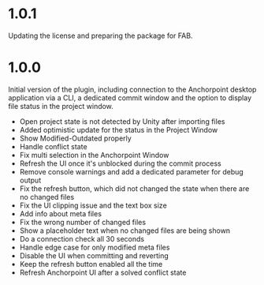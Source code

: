 # 1.0.1

Updating the license and preparing the package for FAB.

# 1.0.0

Initial version of the plugin, including connection to the Anchorpoint desktop application via a CLI, a dedicated commit window and the option to display file status in the project window.

- Open project state is not detected by Unity after importing files
- Added optimistic update for the status in the Project Window
- Show Modified-Outdated properly
- Handle conflict state
- Fix multi selection in the Anchorpoint Window
- Refresh the UI once it's unblocked during the commit process
- Remove console warnings and add a dedicated parameter for debug output
- Fix the refresh button, which did not changed the state when there are no changed files
- Fix the UI clipping issue and the text box size
- Add info about meta files
- Fix the wrong number of changed files
- Show a placeholder text when no changed files are being shown
- Do a connection check all 30 seconds
- Handle edge case for only modified meta files
- Disable the UI when committing and reverting
- Keep the refresh button enabled all the time
- Refresh Anchorpoint UI after a solved conflict state

